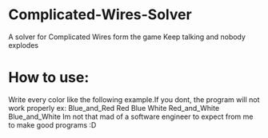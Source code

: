 # Complicated-Wires-Solver
A solver for Complicated Wires form the game Keep talking and nobody explodes
# How to use:
Write every color like the following example.If you dont, the program will not work properly
ex: Blue_and_Red
    Red
    Blue
    White
    Red_and_White
    Blue_and_White
Im not that mad of a software engineer to expect from me to make good programs :D
